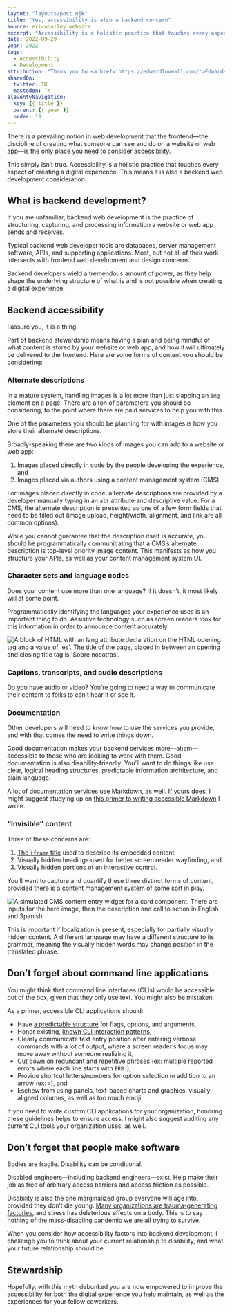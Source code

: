 ```yaml
---
layout: "layouts/post.njk"
title: "Yes, accessibility is also a backend concern"
source: ericwbailey.website
excerpt: "Accessibility is a holistic practice that touches every aspect of creating a digital experience. This means it is also a backend web development consideration"
date: 2022-09-29
year: 2022
tags:
  - Accessibility
  - Development
attribution: "Thank you to <a href='https://edwardloveall.com/'>Edward</a> and <a href='https://www.amandabeiner.com/'>Amanda</a> for their input."
sharedOn:
  twitter: TK
  mastodon: TK
eleventyNavigation:
  key: {{ title }}
  parent: {{ year }}
  order: 18
---
```


There is a prevailing notion in web development that the frontend—the discipline of creating what someone can see and do on a website or web app—is the only place you need to consider accessibility.

This simply isn’t true. Accessibility is a holistic practice that touches every aspect of creating a digital experience. This means it is also a backend web development consideration.

## What is backend development?

If you are unfamiliar, backend web development is the practice of structuring, capturing, and processing information a website or web app sends and receives.

Typical backend web developer tools are databases, server management software, APIs, and supporting applications. Most, but not all of their work intersects with frontend web development and design concerns.

Backend developers wield a tremendous amount of power, as they help shape the underlying structure of what is and is not possible when creating a digital experience.

## Backend accessibility

I assure you, it is a thing.

Part of backend stewardship means having a plan and being mindful of what content is stored by your website or web app, and how it will ultimately be delivered to the frontend. Here are some forms of content you should be considering:

### Alternate descriptions

In a mature system, handling images is a lot more than just slapping an `img` element on a page. There are a ton of parameters you should be considering, to the point where there are paid services to help you with this.

One of the parameters you should be planning for with images is how you store their alternate descriptions.

Broadly-speaking there are two kinds of images you can add to a website or web app:

1. Images placed directly in code by the people developing the experience, and
1. Images placed via authors using a content management system (<abbr>CMS</abbr>).

For images placed directly in code, alternate descriptions are provided by a developer manually typing in an `alt` attribute and descriptive value. For a CMS, the alternate description is presented as one of a few form fields that need to be filled out (image upload, height/width, alignment, and link are all common options).

While you cannot guarantee that the description itself is accurate, you should be programmatically communicating that a CMS’s alternate description is top-level priority image content. This manifests as how you structure your APIs, as well as your content management system UI.

### Character sets and language codes

Does your content use more than one language? If it doesn’t, it most likely will at some point.

Programmatically identifying the languages your experience uses is an important thing to do. Assistive technology such as screen readers look for this information in order to announce content accurately.

<img
  role="img"
  alt="A block of HTML with an lang attribute declaration on the HTML opening tag and a value of 'es'. The title of the page, placed in between an opening and closing title tag is 'Sobre nosotras'."
  src="{{ '/img/posts/yes-accessibility-is-also-a-backend-concern/lang-code.svg' | url }}">

### Captions, transcripts, and audio descriptions

Do you have audio or video? You’re going to need a way to communicate their content to folks to can’t hear it or see it.

### Documentation

Other developers will need to know how to use the services you provide, and with that comes the need to write things down.

Good documentation makes your backend services more—ahem—accessible to those who are looking to work with them. Good documentation is also disability-friendly. You’ll want to do things like use clear, logical heading structures, predictable information architecture, and plain language.

A lot of documentation services use Markdown, as well. If yours does, I might suggest studying up on [this primer to writing accessible Markdown](https://www.smashingmagazine.com/2021/09/improving-accessibility-of-markdown/) I wrote.

### “Invisible” content

Three of these concerns are:

1. [The `iframe` title](https://developer.mozilla.org/en-US/docs/Web/HTML/Element/iframe#accessibility_concerns) used to describe its embedded content,
1. Visually hidden headings used for better screen reader wayfinding, and
1. Visually hidden portions of an interactive control.

You’ll want to capture and quantify these three distinct forms of content, provided there is a content management system of some sort in play.

<picture>
  <source
    media="(prefers-color-scheme: dark)"
    srcset="{{ '/img/posts/yes-accessibility-is-also-a-backend-concern/partially-hidden-on-dark.svg' | url }}">
  <img
    role="img"
    alt="A simulated CMS content entry widget for a card component. There are inputs for the hero image, then the description and call to action in English and Spanish."
    src="{{ '/img/posts/yes-accessibility-is-also-a-backend-concern/partially-hidden-on-light.svg' | url }}">
</picture>

This is important if localization is present, especially for partially visually hidden content. A different language may have a different structure to its grammar, meaning the visually hidden words may change position in the translated phrase.

## Don’t forget about command line applications

You might think that command line interfaces (<abbr>CLIs</abbr>) would be accessible out of the box, given that they only use text. You might also be mistaken.

As a primer, accessible CLI applications should:

- Have [a predictable structure](https://nullprogram.com/blog/2020/08/01/) for flags, options, and arguments,
- Honor existing, [known CLI interaction patterns](https://tatref.github.io/blog/2020-posix-conventions/),
- Clearly communicate text entry position after entering verbose commands with a lot of output, where a screen reader’s focus may move away without someone realizing it,
- Cut down on redundant and repetitive phrases (ex: multiple reported errors where each line starts with `ERR:`),
- Provide shortcut letters/numbers for option selection in addition to an arrow (ex: `>`), and
- Eschew from using panels, text-based charts and graphics, visually-aligned columns, as well as too much emoji.

If you need to write custom CLI applications for your organization, honoring these guidelines helps to ensure access. I might also suggest auditing any current CLI tools your organization uses, as well.

## Don’t forget that people make software

Bodies are fragile. Disability can be conditional.

Disabled engineers—including backend engineers—exist. Help make their job as free of arbitrary access barriers and access friction as possible.

Disability is also the one marginalized group everyone will age into, provided they don’t die young. [Many organizations are trauma-generating factories](https://hbr.org/2022/06/stressed-sad-and-anxious-a-snapshot-of-the-global-workforce), and stress has deleterious effects on a body. This is to say nothing of the mass-disabling pandemic we are all trying to survive.

When you consider how accessibility factors into backend development, I challenge you to think about your current relationship to disability, and what your future relationship should be.

## Stewardship

Hopefully, with this myth debunked you are now empowered to improve the accessibility for both the digital experience you help maintain, as well as the experiences for your fellow coworkers.

